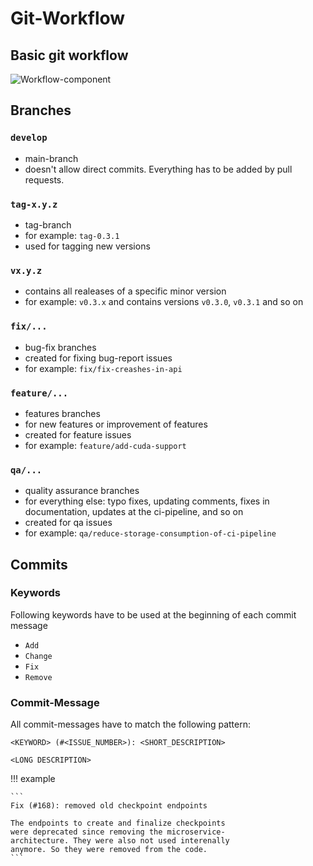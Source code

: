 # Git-Workflow

## Basic git workflow

![Workflow-component](git-workflow.drawio)

## Branches

### `develop`

- main-branch
- doesn't allow direct commits. Everything has to be added by pull requests.

### `tag-x.y.z`

- tag-branch
- for example: `tag-0.3.1`
- used for tagging new versions

### `vx.y.z`

- contains all realeases of a specific minor version
- for example: `v0.3.x` and contains versions `v0.3.0`, `v0.3.1` and so on

### `fix/...`

- bug-fix branches
- created for fixing bug-report issues
- for example: `fix/fix-creashes-in-api`

### `feature/...`

- features branches
- for new features or improvement of features
- created for feature issues
- for example: `feature/add-cuda-support`

### `qa/...`

- quality assurance branches
- for everything else: typo fixes, updating comments, fixes in documentation, updates at the ci-pipeline, and so on
- created for qa issues
- for example: `qa/reduce-storage-consumption-of-ci-pipeline`

## Commits

### Keywords

Following keywords have to be used at the beginning of each commit message

- `Add`
- `Change`
- `Fix`
- `Remove`

### Commit-Message

All commit-messages have to match the following pattern:

```
<KEYWORD> (#<ISSUE_NUMBER>): <SHORT_DESCRIPTION>

<LONG DESCRIPTION>
```

!!! example

    ```
    Fix (#168): removed old checkpoint endpoints
    
    The endpoints to create and finalize checkpoints
    were deprecated since removing the microservice-
    architecture. They were also not used interenally
    anymore. So they were removed from the code.
    ```
